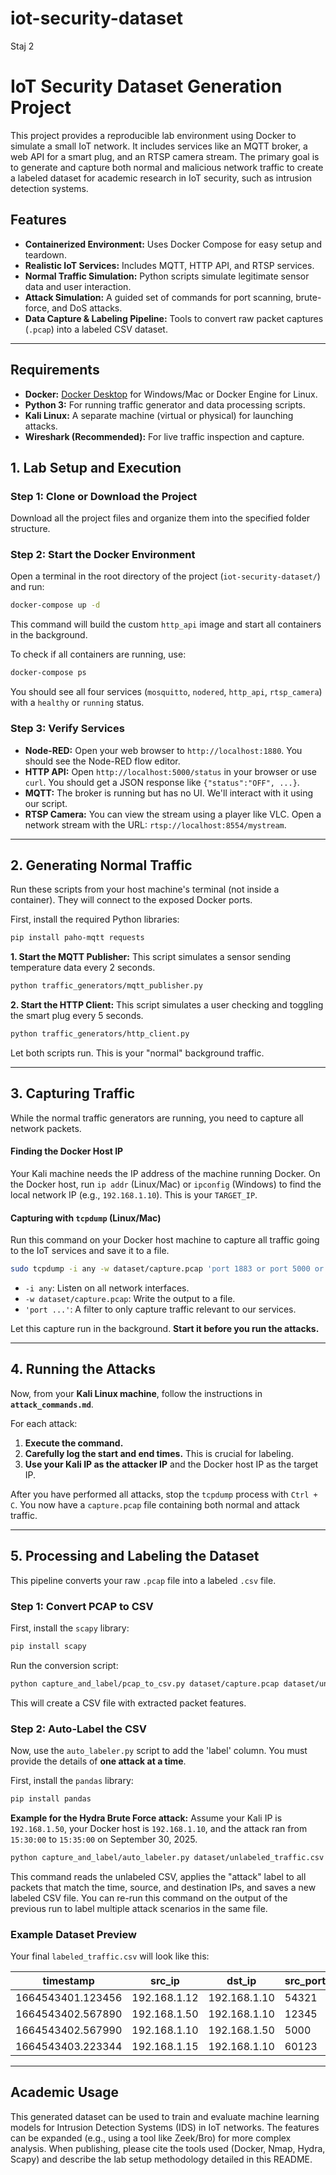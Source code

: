 # iot-security-dataset
Staj 2
# IoT Security Dataset Generation Project

This project provides a reproducible lab environment using Docker to simulate a small IoT network. It includes services like an MQTT broker, a web API for a smart plug, and an RTSP camera stream. The primary goal is to generate and capture both normal and malicious network traffic to create a labeled dataset for academic research in IoT security, such as intrusion detection systems.



## Features
- **Containerized Environment:** Uses Docker Compose for easy setup and teardown.
- **Realistic IoT Services:** Includes MQTT, HTTP API, and RTSP services.
- **Normal Traffic Simulation:** Python scripts simulate legitimate sensor data and user interaction.
- **Attack Simulation:** A guided set of commands for port scanning, brute-force, and DoS attacks.
- **Data Capture & Labeling Pipeline:** Tools to convert raw packet captures (`.pcap`) into a labeled CSV dataset.

---

## Requirements
- **Docker:** [Docker Desktop](https://www.docker.com/products/docker-desktop/) for Windows/Mac or Docker Engine for Linux.
- **Python 3:** For running traffic generator and data processing scripts.
- **Kali Linux:** A separate machine (virtual or physical) for launching attacks.
- **Wireshark (Recommended):** For live traffic inspection and capture.

## 1. Lab Setup and Execution

### Step 1: Clone or Download the Project
Download all the project files and organize them into the specified folder structure.

### Step 2: Start the Docker Environment
Open a terminal in the root directory of the project (`iot-security-dataset/`) and run:
```bash
docker-compose up -d
```
This command will build the custom `http_api` image and start all containers in the background.

To check if all containers are running, use:
```bash
docker-compose ps
```
You should see all four services (`mosquitto`, `nodered`, `http_api`, `rtsp_camera`) with a `healthy` or `running` status.



### Step 3: Verify Services
- **Node-RED:** Open your web browser to `http://localhost:1880`. You should see the Node-RED flow editor.
- **HTTP API:** Open `http://localhost:5000/status` in your browser or use `curl`. You should get a JSON response like `{"status":"OFF", ...}`.
- **MQTT:** The broker is running but has no UI. We'll interact with it using our script.
- **RTSP Camera:** You can view the stream using a player like VLC. Open a network stream with the URL: `rtsp://localhost:8554/mystream`.

---

## 2. Generating Normal Traffic

Run these scripts from your host machine's terminal (not inside a container). They will connect to the exposed Docker ports.

First, install the required Python libraries:
```bash
pip install paho-mqtt requests
```

**1. Start the MQTT Publisher:**
This script simulates a sensor sending temperature data every 2 seconds.
```bash
python traffic_generators/mqtt_publisher.py
```

**2. Start the HTTP Client:**
This script simulates a user checking and toggling the smart plug every 5 seconds.
```bash
python traffic_generators/http_client.py
```
Let both scripts run. This is your "normal" background traffic.



---

## 3. Capturing Traffic

While the normal traffic generators are running, you need to capture all network packets.

#### Finding the Docker Host IP
Your Kali machine needs the IP address of the machine running Docker. On the Docker host, run `ip addr` (Linux/Mac) or `ipconfig` (Windows) to find the local network IP (e.g., `192.168.1.10`). This is your `TARGET_IP`.

#### Capturing with `tcpdump` (Linux/Mac)
Run this command on your Docker host machine to capture all traffic going to the IoT services and save it to a file.
```bash
sudo tcpdump -i any -w dataset/capture.pcap 'port 1883 or port 5000 or port 1880 or port 8554'
```
- `-i any`: Listen on all network interfaces.
- `-w dataset/capture.pcap`: Write the output to a file.
- `'port ...'`: A filter to only capture traffic relevant to our services.

Let this capture run in the background. **Start it before you run the attacks.**



---

## 4. Running the Attacks

Now, from your **Kali Linux machine**, follow the instructions in **`attack_commands.md`**.

For each attack:
1.  **Execute the command.**
2.  **Carefully log the start and end times.** This is crucial for labeling.
3.  **Use your Kali IP as the attacker IP** and the Docker host IP as the target IP.

After you have performed all attacks, stop the `tcpdump` process with `Ctrl + C`. You now have a `capture.pcap` file containing both normal and attack traffic.

---

## 5. Processing and Labeling the Dataset

This pipeline converts your raw `.pcap` file into a labeled `.csv` file.

### Step 1: Convert PCAP to CSV
First, install the `scapy` library:
```bash
pip install scapy
```
Run the conversion script:
```bash
python capture_and_label/pcap_to_csv.py dataset/capture.pcap dataset/unlabeled_traffic.csv
```
This will create a CSV file with extracted packet features.

### Step 2: Auto-Label the CSV
Now, use the `auto_labeler.py` script to add the 'label' column. You must provide the details of **one attack at a time**.

First, install the `pandas` library:
```bash
pip install pandas
```

**Example for the Hydra Brute Force attack:**
Assume your Kali IP is `192.168.1.50`, your Docker host is `192.168.1.10`, and the attack ran from `15:30:00` to `15:35:00` on September 30, 2025.

```bash
python capture_and_label/auto_labeler.py dataset/unlabeled_traffic.csv dataset/labeled_traffic.csv 192.168.1.50 192.168.1.10 '2025-09-30T15:30:00' '2025-09-30T15:35:00'
```
This command reads the unlabeled CSV, applies the "attack" label to all packets that match the time, source, and destination IPs, and saves a new labeled CSV file. You can re-run this command on the output of the previous run to label multiple attack scenarios in the same file.

### Example Dataset Preview

Your final `labeled_traffic.csv` will look like this:

| timestamp           | src_ip      | dst_ip      | src_port | dst_port | protocol | length | label  |
|---------------------|-------------|-------------|----------|----------|----------|--------|--------|
| 1664543401.123456   | 192.168.1.12| 192.168.1.10| 54321    | 1883     | TCP      | 102    | normal |
| 1664543402.567890   | 192.168.1.50| 192.168.1.10| 12345    | 5000     | TCP      | 60     | attack |
| 1664543402.567990   | 192.168.1.10| 192.168.1.50| 5000     | 12345    | TCP      | 54     | attack |
| 1664543403.223344   | 192.168.1.15| 192.168.1.10| 60123    | 5000     | TCP      | 88     | normal |



---

## Academic Usage

This generated dataset can be used to train and evaluate machine learning models for Intrusion Detection Systems (IDS) in IoT networks. The features can be expanded (e.g., using a tool like Zeek/Bro) for more complex analysis. When publishing, please cite the tools used (Docker, Nmap, Hydra, Scapy) and describe the lab setup methodology detailed in this README.